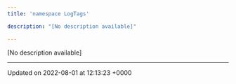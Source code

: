 ```yaml
---
title: 'namespace LogTags'

description: "[No description available]"

---
```







[No description available]






-------------------------------

Updated on 2022-08-01 at 12:13:23 +0000